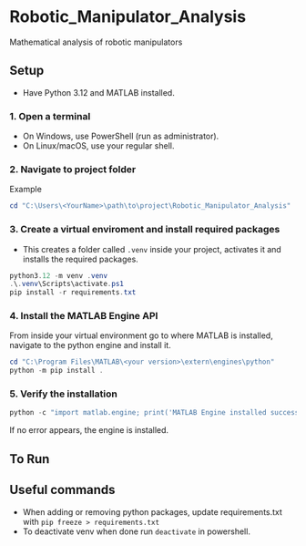 # Robotic_Manipulator_Analysis

Mathematical analysis of robotic manipulators

## Setup

- Have Python 3.12 and MATLAB installed.

### 1. Open a terminal

- On Windows, use PowerShell (run as administrator).
- On Linux/macOS, use your regular shell.

### 2. Navigate to project folder

Example

```powershell
cd "C:\Users\<YourName>\path\to\project\Robotic_Manipulator_Analysis"
```

### 3. Create a virtual enviroment and install required packages

- This creates a folder called `.venv` inside your project, activates it and installs the required packages.

```powershell
python3.12 -m venv .venv
.\.venv\Scripts\activate.ps1
pip install -r requirements.txt
```

### 4. Install the MATLAB Engine API

From inside your virtual environment go to where MATLAB is installed, navigate to the python engine and install it.

```powershell
cd "C:\Program Files\MATLAB\<your version>\extern\engines\python"
python -m pip install .
```

### 5. Verify the installation

```powershell
python -c "import matlab.engine; print('MATLAB Engine installed successfully')"
```

If no error appears, the engine is installed.

## To Run


## Useful commands

- When adding or removing python packages, update requirements.txt with `pip freeze > requirements.txt`
- To deactivate venv when done run `deactivate` in powershell.
